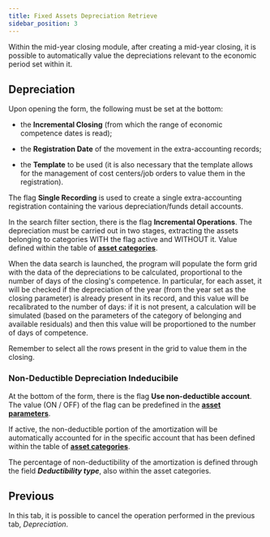 ```yaml
---
title: Fixed Assets Depreciation Retrieve
sidebar_position: 3
---
```


Within the mid-year closing module, after creating a mid-year closing, it is possible to automatically value the depreciations relevant to the economic period set within it.

## Depreciation 

Upon opening the form, the following must be set at the bottom:

- the **Incremental Closing** (from which the range of economic competence dates is read);

- the **Registration Date** of the movement in the extra-accounting records;

- the **Template** to be used (it is also necessary that the template allows for the management of cost centers/job orders to value them in the registration).

The flag **Single Recording** is used to create a single extra-accounting registration containing the various depreciation/funds detail accounts. 

In the search filter section, there is the flag **Incremental Operations**. The depreciation must be carried out in two stages, extracting the assets belonging to categories WITH the flag active and WITHOUT it. Value defined within the table of [**asset categories**](/docs/configurations/tables/finance/fixed-asset-category).

When the data search is launched, the program will populate the form grid with the data of the depreciations to be calculated, proportional to the number of days of the closing's competence. In particular, for each asset, it will be checked if the depreciation of the year (from the year set as the closing parameter) is already present in its record, and this value will be recalibrated to the number of days: if it is not present, a calculation will be simulated (based on the parameters of the category of belonging and available residuals) and then this value will be proportioned to the number of days of competence.

Remember to select all the rows present in the grid to value them in the closing.

### Non-Deductible Depreciation Indeducibile

At the bottom of the form, there is the flag **Use non-deductible account**.  
The value (ON / OFF) of the flag can be predefined in the [**asset parameters**](/docs/configurations/parameters/finance/fixed-assets-parameters).

If active, the non-deductible portion of the amortization will be automatically accounted for in the specific account that has been defined within the table of [**asset categories**](/docs/configurations/tables/finance/fixed-asset-category).

The percentage of non-deductibility of the amortization is defined through the field ***Deductibility type***, also within the asset categories.

## Previous 

In this tab, it is possible to cancel the operation performed in the previous tab, *Depreciation*.